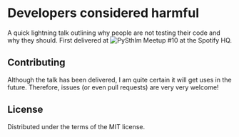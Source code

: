 Developers considered harmful
=============================

A quick lightning talk outlining why people are not testing their code and why
they should. First delivered at
![PySthlm Meetup #10](http://www.pythonista.se/events/86502532/)
at the Spotify HQ.


Contributing
------------

Although the talk has been delivered, I am quite certain it will get uses in
the future. Therefore, issues (or even pull requests) are very very welcome!

License
-------

Distributed under the terms of the MIT license.

